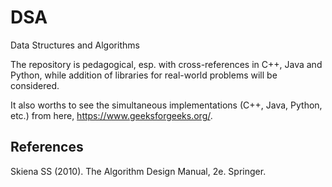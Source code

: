 # DSA
Data Structures and Algorithms

The repository is pedagogical, esp. with cross-references in C++, Java and Python, while addition of libraries for real-world problems will be considered.

It also worths to see the simultaneous implementations (C++, Java, Python, etc.) from here, https://www.geeksforgeeks.org/.


## References

Skiena SS (2010). The Algorithm Design Manual, 2e. Springer.

